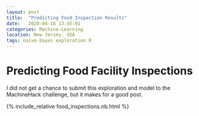 ```yaml
---
layout: post
title:  "Predicting Food Inspection Results"
date:   2020-04-16 13:45:01
categories: Machine-Learning
location: New Jersey, USA
tags: naive-bayes exploration R
---
```

# Predicting Food Facility Inspections 
I did not get a chance to submit this exploration and model to the MachineHack challenge, but it makes for a good post.

{% include_relative food_inspections.nb.html %}
